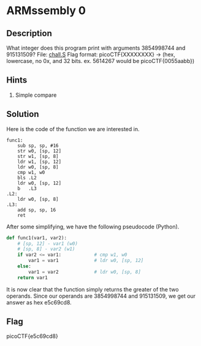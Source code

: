 # ARMssembly 0

## Description

What integer does this program print with arguments 3854998744 and 915131509? File: [chall.S](https://mercury.picoctf.net/static/b3b17204c7ce77f184a397c4fae4a35b/chall.S) Flag format: picoCTF{XXXXXXXX} -> (hex, lowercase, no 0x, and 32 bits. ex. 5614267 would be picoCTF{0055aabb})

## Hints

1. Simple compare

## Solution

Here is the code of the function we are interested in.

```arm
func1:
	sub	sp, sp, #16
	str	w0, [sp, 12]
	str	w1, [sp, 8]
	ldr	w1, [sp, 12]
	ldr	w0, [sp, 8]
	cmp	w1, w0
	bls	.L2
	ldr	w0, [sp, 12]
	b	.L3
.L2:
	ldr	w0, [sp, 8]
.L3:
	add	sp, sp, 16
	ret
```

After some simplifying, we have the following pseudocode (Python).

```python
def func1(var1, var2):
    # [sp, 12] - var1 (w0)
    # [sp, 8] - var2 (w1)
    if var2 <= var1:            # cmp w1, w0
        var1 = var1             # ldr w0, [sp, 12]
    else:
        var1 = var2             # ldr w0, [sp, 8]
    return var1
```

It is now clear that the function simply returns the greater of the two operands. Since our operands are 3854998744 and 915131509, we get our answer as hex e5c69cd8.

## Flag

picoCTF{e5c69cd8}
